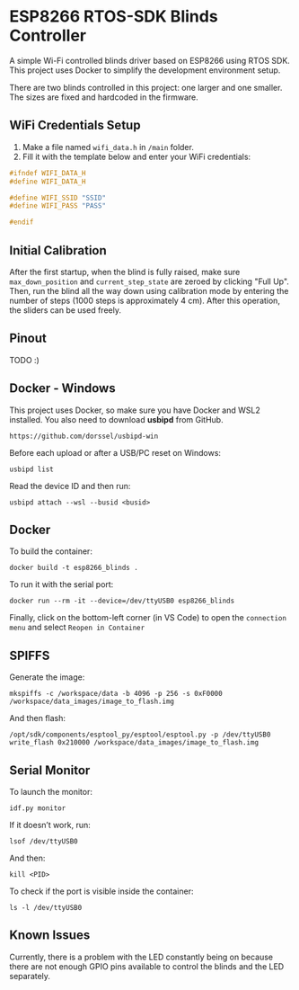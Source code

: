 # ESP8266 RTOS-SDK Blinds Controller

A simple Wi-Fi controlled blinds driver based on ESP8266 using RTOS SDK.  
This project uses Docker to simplify the development environment setup.

There are two blinds controlled in this project: one larger and one smaller. The sizes are fixed and hardcoded in the firmware.


## WiFi Credentials Setup

1. Make a file named `wifi_data.h` in `/main` folder.
2. Fill it with the template below and enter your WiFi credentials: 
```c 
#ifndef WIFI_DATA_H
#define WIFI_DATA_H

#define WIFI_SSID "SSID"
#define WIFI_PASS "PASS"

#endif
```

## Initial Calibration
After the first startup, when the blind is fully raised, make sure `max_down_position` and `current_step_state` are zeroed by clicking "Full Up". Then, run the blind all the way down using calibration mode by entering the number of steps (1000 steps is approximately 4 cm). After this operation, the sliders can be used freely.

## Pinout 
TODO :)


## Docker - Windows
This project uses Docker, so make sure you have Docker and WSL2 installed.
You also need to download **usbipd** from GitHub.

` https://github.com/dorssel/usbipd-win `

Before each upload or after a USB/PC reset on Windows:

` usbipd list `

Read the device ID and then run:

` usbipd attach --wsl --busid <busid> `


## Docker
To build the container:

` docker build -t esp8266_blinds . `

To run it with the serial port:

` docker run --rm -it --device=/dev/ttyUSB0 esp8266_blinds `

Finally, click on the bottom-left corner (in VS Code) to open the `connection menu` and select `Reopen in Container`


## SPIFFS
Generate the image:

` mkspiffs -c /workspace/data -b 4096 -p 256 -s 0xF0000 /workspace/data_images/image_to_flash.img `

And then flash:

` /opt/sdk/components/esptool_py/esptool/esptool.py -p /dev/ttyUSB0 write_flash 0x210000 /workspace/data_images/image_to_flash.img `


## Serial Monitor
To launch the monitor:

` idf.py monitor `

If it doesn’t work, run:

` lsof /dev/ttyUSB0 `

And then:

` kill <PID> `

To check if the port is visible inside the container:

` ls -l /dev/ttyUSB0 `

## Known Issues

Currently, there is a problem with the LED constantly being on because there are not enough GPIO pins available to control the blinds and the LED separately.
